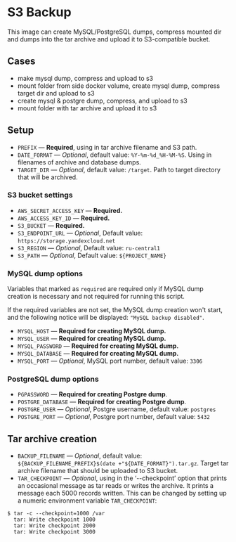 # S3 Backup
This image can create MySQL/PostgreSQL dumps, compress mounted dir and dumps into the tar archive and upload it to S3-compatible bucket.

## Cases
- make mysql dump, compress and upload to s3 
- mount folder from side docker volume, create mysql dump, compress target dir and upload to s3
- create mysql & postgre dump, compress, and upload to s3
- mount folder with tar archive and upload it to s3

## Setup
- `PREFIX` — **Required**, using in tar archive filename and S3 path.
- `DATE_FORMAT` — _Optional_, default value: `%Y-%m-%d_%H-%M-%S`. Using in filenames of archive and database dumps. 
- `TARGET_DIR` — _Optional_, default value: `/target`. Path to target directory that will be archived. 

### S3 bucket settings
- `AWS_SECRET_ACCESS_KEY` — **Required.**
- `AWS_ACCESS_KEY_ID` — **Required.**
- `S3_BUCKET` — **Required.**
- `S3_ENDPOINT_URL` — _Optional_, Default value: `https://storage.yandexcloud.net`
- `S3_REGION` — _Optional_, Default value: `ru-central1`
- `S3_PATH` — _Optional_, Default value: `${PROJECT_NAME}`

### MySQL dump options
Variables that marked as `required` are required only if MySQL dump creation is necessary and not required for running this script.

If the required variables are not set, the MySQL dump creation won't start, and the following notice will be displayed: `"MySQL backup disabled"`.
- `MYSQL_HOST` — **Required for creating MySQL dump.**
- `MYSQL_USER` — **Required for creating MySQL dump.**
- `MYSQL_PASSWORD` — **Required for creating MySQL dump.**
- `MYSQL_DATABASE` — **Required for creating MySQL dump.**
- `MYSQL_PORT` — _Optional_, MySQL port number, default value: `3306`

### PostgreSQL dump options
- `PGPASSWORD` — **Required for creating Postgre dump**.
- `POSTGRE_DATABASE` — **Required for creating Postgre dump**.
- `POSTGRE_USER` — _Optional_, Postgre username, default value: `postgres`
- `POSTGRE_PORT` — _Optional_, Postgre port number, default value: `5432`

## Tar archive creation
- `BACKUP_FILENAME` — _Optional_, default value: `${BACKUP_FILENAME_PREFIX}$(date +"${DATE_FORMAT}").tar.gz`. Target tar archive filename that should be uploaded to S3 bucket.
- `TAR_CHECKPOINT` — _Optional_, using in the ‘--checkpoint’ option that prints an occasional message as tar reads or writes the archive. It prints a message each 5000 records written. This can be changed by setting up a numeric environment variable `TAR_CHECKPOINT`:
```shell
$ tar -c --checkpoint=1000 /var
  tar: Write checkpoint 1000
  tar: Write checkpoint 2000
  tar: Write checkpoint 3000
```